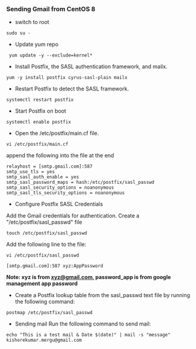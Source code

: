 ### Sending Gmail from CentOS 8

* switch to root
```
sudo su -
```

* Update yum repo
```
 yum update -y --exclude=kernel*
 ```

* Install Postfix, the SASL authentication framework, and mailx.
 ```
yum -y install postfix cyrus-sasl-plain mailx
 ```

* Restart Postfix to detect the SASL framework.
```
systemctl restart postfix
```

* Start Postfix on boot
```
systemctl enable postfix
```
* Open the /etc/postfix/main.cf file.
```
vi /etc/postfix/main.cf
```
append the following into the file at the end

```
relayhost = [smtp.gmail.com]:587
smtp_use_tls = yes
smtp_sasl_auth_enable = yes
smtp_sasl_password_maps = hash:/etc/postfix/sasl_passwd
smtp_sasl_security_options = noanonymous
smtp_sasl_tls_security_options = noanonymous
```

*  Configure Postfix SASL Credentials

Add the Gmail credentials for authentication. Create a "/etc/postfix/sasl_passwd" file
```
touch /etc/postfix/sasl_passwd
```
Add the following line to the file:
```
vi /etc/postfix/sasl_passwd
```
```
[smtp.gmail.com]:587 xyz:AppPassword
 ```
 **Note: xyz is from xyz@gmail.com, password_app is from google management app password**

* Create a Postfix lookup table from the sasl_passwd text file by running the following command:
```
postmap /etc/postfix/sasl_passwd
```
* Sending mail
Run the following command to send mail:
```
echo "This is a test mail & Date $(date)" | mail -s "message" kishorekumar.mergu@gmail.com
